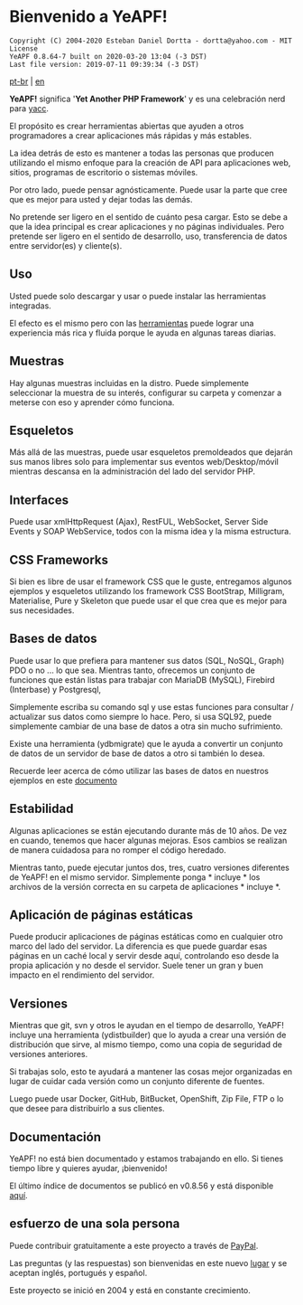# **Bienvenido a YeAPF!**

    Copyright (C) 2004-2020 Esteban Daniel Dortta - dortta@yahoo.com - MIT License
    YeAPF 0.8.64-7 built on 2020-03-20 13:04 (-3 DST)
    Last file version: 2019-07-11 09:39:34 (-3 DST)

[pt-br](readme-pt-br.md) | [en](readme-en.md) 

**YeAPF!** significa '**Yet Another PHP Framework**' y es una celebraci&oacute;n nerd para [yacc](https://whatis.techtarget.com/definition/yacc-yet-another-compiler-compiler).

El prop&oacute;sito es crear herramientas abiertas que ayuden a otros programadores a crear aplicaciones m&aacute;s r&aacute;pidas y m&aacute;s estables.

La idea detr&aacute;s de esto es mantener a todas las personas que producen utilizando el mismo enfoque para la creaci&oacute;n de API para aplicaciones web, sitios, programas de escritorio o sistemas m&oacute;viles.

Por otro lado, puede pensar agn&oacute;sticamente. Puede usar la parte que cree que es mejor para usted y dejar todas las dem&aacute;s.

No pretende ser ligero en el sentido de cu&aacute;nto pesa cargar. Esto se debe a que la idea principal es crear aplicaciones y no p&aacute;ginas individuales. Pero pretende ser ligero en el sentido de desarrollo, uso, transferencia de datos entre servidor(es) y cliente(s).

## Uso
Usted puede solo descargar y usar o puede instalar las herramientas integradas.

El efecto es el mismo pero con las [herramientas](http://www.yeapf.com/wp/?p=455) puede lograr una experiencia m&aacute;s rica y fluida porque le ayuda en algunas tareas diarias.

## Muestras
Hay algunas muestras incluidas en la distro. Puede simplemente seleccionar la muestra de su inter&eacute;s, configurar su carpeta y comenzar a meterse con eso y aprender c&oacute;mo funciona.

## Esqueletos
M&aacute;s all&aacute; de las muestras, puede usar esqueletos premoldeados que dejar&aacute;n sus manos libres solo para implementar sus eventos web/Desktop/m&oacute;vil mientras descansa en la administraci&oacute;n del lado del servidor PHP.

## Interfaces
Puede usar xmlHttpRequest (Ajax), RestFUL, WebSocket, Server Side Events y SOAP WebService, todos con la misma idea y la misma estructura.

## CSS Frameworks
Si bien es libre de usar el framework CSS que le guste, entregamos algunos ejemplos y esqueletos utilizando los framework CSS BootStrap, Milligram, Materialise, Pure y Skeleton que puede usar el que crea que es mejor para sus necesidades.

## Bases de datos
Puede usar lo que prefiera para mantener sus datos (SQL, NoSQL, Graph) PDO o no ... lo que sea. Mientras tanto, ofrecemos un conjunto de funciones que est&aacute;n listas para trabajar con MariaDB (MySQL), Firebird (Interbase) y Postgresql,

Simplemente escriba su comando sql y use estas funciones para consultar / actualizar sus datos como siempre lo hace. Pero, si usa SQL92, puede simplemente cambiar de una base de datos a otra sin mucho sufrimiento.

Existe una herramienta (ydbmigrate) que le ayuda a convertir un conjunto de datos de un servidor de base de datos a otro si tambi&eacute;n lo desea.

Recuerde leer acerca de cómo utilizar las bases de datos en nuestros ejemplos en este [documento](readme-database-samples-en.md)

## Estabilidad
Algunas aplicaciones se est&aacute;n ejecutando durante m&aacute;s de 10 a&ntilde;os. De vez en cuando, tenemos que hacer algunas mejoras. Esos cambios se realizan de manera cuidadosa para no romper el c&oacute;digo heredado.

Mientras tanto, puede ejecutar juntos dos, tres, cuatro versiones diferentes de YeAPF! en el mismo servidor. Simplemente ponga * incluye * los archivos de la versi&oacute;n correcta en su carpeta de aplicaciones * incluye *.

## Aplicaci&oacute;n de p&aacute;ginas est&aacute;ticas
Puede producir aplicaciones de p&aacute;ginas est&aacute;ticas como en cualquier otro marco del lado del servidor. La diferencia es que puede guardar esas p&aacute;ginas en un cach&eacute; local y servir desde aqu&iacute;, controlando eso desde la propia aplicaci&oacute;n y no desde el servidor. Suele tener un gran y buen impacto en el rendimiento del servidor.

## Versiones
Mientras que git, svn y otros le ayudan en el tiempo de desarrollo, YeAPF! incluye una herramienta (ydistbuilder) que lo ayuda a crear una versi&oacute;n de distribuci&oacute;n que sirve, al mismo tiempo, como una copia de seguridad de versiones anteriores.

Si trabajas solo, esto te ayudar&aacute; a mantener las cosas mejor organizadas en lugar de cuidar cada versi&oacute;n como un conjunto diferente de fuentes.

Luego puede usar Docker, GitHub, BitBucket, OpenShift, Zip File, FTP o lo que desee para distribuirlo a sus clientes.

## Documentaci&oacute;n
YeAPF! no est&aacute; bien documentado y estamos trabajando en ello.
Si tienes tiempo libre y quieres ayudar, &iexcl;bienvenido!

El &uacute;ltimo &iacute;ndice de documentos se public&oacute; en v0.8.56 y est&aacute; disponible [aqu&iacute;](http://yeapf.com/doc/0.8.56/index.html).

## esfuerzo de una sola persona
Puede contribuir gratuitamente a este proyecto a trav&eacute;s de [PayPal](http://www.yeapf.com/paypal-en.html).

Las preguntas (y las respuestas) son bienvenidas en este nuevo [lugar](http://answers.yeapf.com/) y se aceptan ingl&eacute;s, portugu&eacute;s y espa&ntilde;ol.

Este proyecto se inici&oacute; en 2004 y est&aacute; en constante crecimiento.